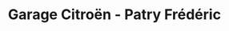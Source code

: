 ---
title: "Garage Citroën - Patry Frédéric"
url: /la-chatre/garage-citroen-patry-frederic/
shop: réparation de voitures
---
